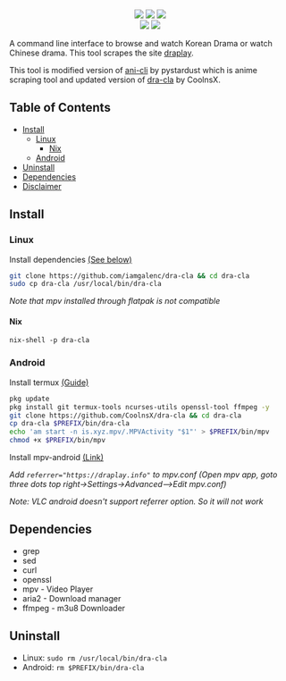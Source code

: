 <p align=center>
<br>
<a href="http://makeapullrequest.com"><img src="https://img.shields.io/badge/PRs-welcome-brightgreen.svg"></a>
<img src="https://img.shields.io/badge/os-linux-brightgreen">
<img src="https://img.shields.io/badge/os-android-brightgreen"></a>
<br>
<a href="https://github.com/CoolnsX"><img src="https://img.shields.io/badge/maintainer-CoolnsX-blue"></a>
<a href="https://github.com/iamchokerman"><img src="https://img.shields.io/badge/maintainer-iamchokerman-blue"></a>

</p>

A command line interface to browse and watch Korean Drama or watch Chinese drama. This tool scrapes the site [draplay](https://draplay.io).

This tool is modified version of [ani-cli](https://github.com/pystardust/ani-cli) by pystardust which is anime scraping tool and updated version of [dra-cla](https://github.com/CoolnsX/dra-cla) by CoolnsX.

## Table of Contents
- [Install](#Installation)
  - [Linux](#Linux)
    - [Nix](#Nix)
  - [Android](#Android)
- [Uninstall](#Uninstall)
- [Dependencies](#Dependencies)
- [Disclaimer](./disclaimer.md)

## Install

### Linux

Install dependencies [(See below)](#Dependencies)

```sh
git clone https://github.com/iamgalenc/dra-cla && cd dra-cla
sudo cp dra-cla /usr/local/bin/dra-cla
```

*Note that mpv installed through flatpak is not compatible*

#### Nix

``` shell
nix-shell -p dra-cla
```

### Android

Install termux [(Guide)](https://termux.com/)

```sh
pkg update
pkg install git termux-tools ncurses-utils openssl-tool ffmpeg -y
git clone https://github.com/CoolnsX/dra-cla && cd dra-cla
cp dra-cla $PREFIX/bin/dra-cla
echo 'am start -n is.xyz.mpv/.MPVActivity "$1"' > $PREFIX/bin/mpv
chmod +x $PREFIX/bin/mpv
```

Install mpv-android [(Link)](https://play.google.com/store/apps/details?id=is.xyz.mpv)

*Add ```referrer="https://draplay.info"``` to mpv.conf (Open mpv app, goto three dots top right->Settings->Advanced-->Edit mpv.conf)* 

*Note: VLC android doesn't support referrer option. So it will not work*

## Dependencies

- grep
- sed
- curl
- openssl
- mpv - Video Player
- aria2 - Download manager
- ffmpeg - m3u8 Downloader

## Uninstall

* Linux: ```sudo rm /usr/local/bin/dra-cla```
* Android: ```rm $PREFIX/bin/dra-cla```
